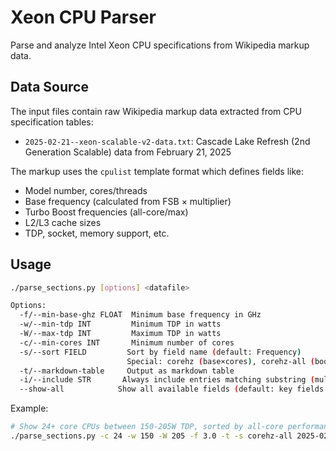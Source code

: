 # Xeon CPU Parser

Parse and analyze Intel Xeon CPU specifications from Wikipedia markup data.

## Data Source

The input files contain raw Wikipedia markup data extracted from CPU specification tables:

- `2025-02-21--xeon-scalable-v2-data.txt`: Cascade Lake Refresh (2nd Generation Scalable) data from February 21, 2025

The markup uses the `cpulist` template format which defines fields like:
- Model number, cores/threads
- Base frequency (calculated from FSB × multiplier)
- Turbo Boost frequencies (all-core/max)
- L2/L3 cache sizes
- TDP, socket, memory support, etc.

## Usage

```sh
./parse_sections.py [options] <datafile>

Options:
  -f/--min-base-ghz FLOAT  Minimum base frequency in GHz
  -w/--min-tdp INT         Minimum TDP in watts  
  -W/--max-tdp INT         Maximum TDP in watts
  -c/--min-cores INT       Minimum number of cores
  -s/--sort FIELD         Sort by field name (default: Frequency)
                          Special: corehz (base×cores), corehz-all (boost×cores)
  -t/--markdown-table     Output as markdown table
  -i/--include STR       Always include entries matching substring (multiple ok)
  --show-all            Show all available fields (default: key fields only)
```

Example:
```sh
# Show 24+ core CPUs between 150-205W TDP, sorted by all-core performance
./parse_sections.py -c 24 -w 150 -W 205 -f 3.0 -t -s corehz-all 2025-02-21--xeon-scalable-v2-data.txt

